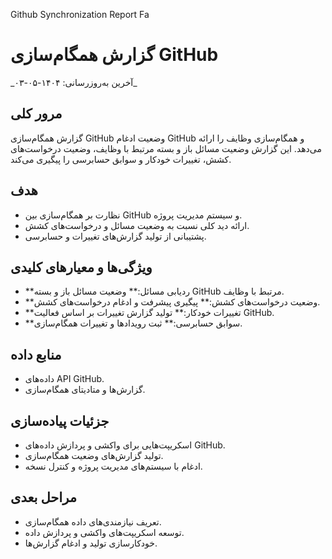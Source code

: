 Github Synchronization Report Fa



# گزارش همگام‌سازی GitHub
\_آخرین به‌روزرسانی: ۱۴۰۴-۰۵-۰۳\_
## مرور کلی
گزارش همگام‌سازی GitHub وضعیت ادغام GitHub و همگام‌سازی وظایف را ارائه می‌دهد. این گزارش وضعیت مسائل باز و بسته مرتبط با وظایف، وضعیت درخواست‌های کشش، تغییرات خودکار و سوابق حسابرسی را پیگیری می‌کند.
## هدف
- نظارت بر همگام‌سازی بین GitHub و سیستم مدیریت پروژه.
- ارائه دید کلی نسبت به وضعیت مسائل و درخواست‌های کشش.
- پشتیبانی از تولید گزارش‌های تغییرات و حسابرسی.
## ویژگی‌ها و معیارهای کلیدی
- \*\*ردیابی مسائل:\*\* وضعیت مسائل باز و بسته GitHub مرتبط با وظایف.
- \*\*وضعیت درخواست‌های کشش:\*\* پیگیری پیشرفت و ادغام درخواست‌های کشش.
- \*\*تغییرات خودکار:\*\* تولید گزارش تغییرات بر اساس فعالیت GitHub.
- \*\*سوابق حسابرسی:\*\* ثبت رویدادها و تغییرات همگام‌سازی.
## منابع داده
- داده‌های API GitHub.
- گزارش‌ها و متادیتای همگام‌سازی.
## جزئیات پیاده‌سازی
- اسکریپت‌هایی برای واکشی و پردازش داده‌های GitHub.
- تولید گزارش‌های وضعیت همگام‌سازی.
- ادغام با سیستم‌های مدیریت پروژه و کنترل نسخه.
## مراحل بعدی
- تعریف نیازمندی‌های داده همگام‌سازی.
- توسعه اسکریپت‌های واکشی و پردازش داده.
- خودکارسازی تولید و ادغام گزارش‌ها.